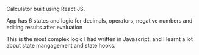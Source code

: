 Calculator built using React JS. 

App has 6 states and logic for decimals, operators, negative numbers and editing results after evaluation

This is the most complex logic I had written in Javascript, and I learnt a lot about state mangagement and state hooks.